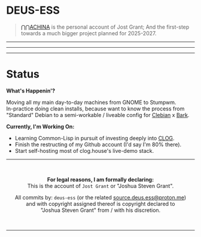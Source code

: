 # DEUS-ESS
> [⋂⋂ACHINA](https://nnachina.github.io) is the personal account of Jost Grant; And the first-step towards a much bigger project planned for 2025-2027.

--- 

---

---
# Status
**What's Happenin'?**

Moving all my main day-to-day machines from GNOME to Stumpwm.</br>In-practice doing clean installs, because want to know the process from </br>"Standard" Debian to a semi-workable / liveable config for [Clebian](https://github.com/cloghouse/clebian) x [Bark](https://github.com/cloghouse/bark).


**Currently, I'm Working On:**

- Learning Common-Lisp in pursuit of investing deeply into [CLOG](https://github.com/rabbibotton/clog).
- Finish the restructing of my Github account (I'd say I'm 80% there).
- Start self-hosting most of clog.house's live-demo stack.



---
</br>
<div align="center">

**For legal reasons, I am formally declaring:**  
This is the account of `Jost Grant` or "Joshua Steven Grant". <br>  


All commits by: `deus-ess` (or the related source.deus.ess@proton.me)<br>
and with copyright assigned thereof is copyright declared to<br>
"Joshua Steven Grant" from / with his discretion.

</div>

</br>

---

